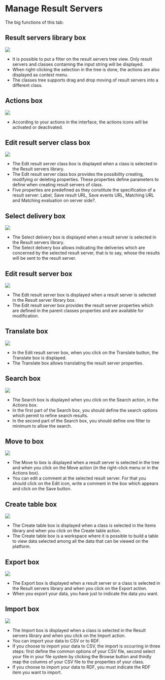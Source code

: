 <!--
author:
    - 'Jérôme Bogaerts'
created_at: '2011-04-22 09:19:22'
updated_at: '2013-03-13 15:13:22'
tags:
    - Deliveries
-->

Manage Result Servers
=====================

The big functions of this tab:

Result servers library box
--------------------------

![](../resources/resultservers-library.png)

-   It is possible to put a filter on the result servers tree view. Only result servers and classes containing the input string will be displayed.
-   When right-clicking the selection in the tree is done, the actions are also displayed as context menu.
-   The classes tree supports drag and drop moving of result servers into a different class.

Actions box
-----------

![](../resources/resultservers-actions.png)

-   According to your actions in the interface, the actions icons will be activated or deactivated.

Edit result server class box
----------------------------

![](../resources/resultservers-editclass1.png)

-   The Edit result server class box is displayed when a class is selected in the Result servers library.
-   The Edit result server class box provides the possibility creating, modifying or deleting properties. These properties define parameters to define when creating result servers of class.
-   Five properties are predefined as they constitute the specification of a result server: Label, Save result URL, Save events URL, Matching URL and Matching evaluation on server side?.

Select delivery box
-------------------

![](../resources/resultservers-selectdelivery.png)

-   The Select delivery box is displayed when a result server is selected in the Result servers library.
-   The Select delivery box allows indicating the deliveries which are concerned by the selected result server, that is to say, whose the results will be sent to the result server.

Edit result server box
----------------------

![](../resources/resultservers-edit.png)

-   The Edit result server box is displayed when a result server is selected in the Result server library box.
-   The Edit result server box provides the result server properties which are defined in the parent classes properties and are available for modification.

Translate box
-------------

![](../resources/resultservers-translate1.png)

-   In the Edit result server box, when you click on the Translate button, the Translate box is displayed.
-   The Translate box allows translating the result server properties.

Search box
----------

![](../resources/resultservers-search1.png)

-   The Search box is displayed when you click on the Search action, in the Actions box.
-   In the first part of the Search box, you should define the search options which permit to refine search results.
-   In the second part of the Search box, you should define one filter to minimum to allow the search.

Move to box
-----------

![](../resources/resultservers-move.png)

-   The Move to box is displayed when a result server is selected in the tree and when you click on the Move action (in the right-click menu or in the Actions box).
-   You can edit a comment at the selected result server. For that you should click on the Edit icon, write a comment in the box which appears and click on the Save button.

Create table box
----------------

![](../resources/resultservers-createtable1.png)

-   The Create table box is displayed when a class is selected in the Items library and when you click on the Create table action.
-   The Create table box is a workspace where it is possible to build a table to view data selected among all the data that can be viewed on the platform.

Export box
----------

![](../resources/resultservers-export2.png)

-   The Export box is displayed when a result server or a class is selected in the Result servers library and when you click on the Export action.
-   When you export your data, you have just to indicate the data you want.

Import box
----------

![](../resources/resultservers-import1.png)

-   The Import box is displayed when a class is selected in the Result servers library and when you click on the Import action.
-   You can import your data to CSV or to RDF.
-   If you choose to import your data to CSV, the import is occurring in three steps: first define the common options of your CSV file, second select your file in your file system by clicking the Browse button and thirdly map the columns of your CSV file to the properties of your class.
-   If you choose to import your data to RDF, you must indicate the RDF item you want to import.



